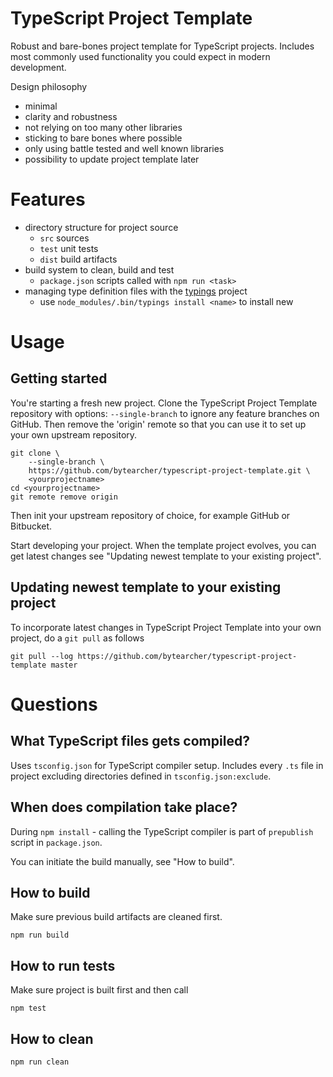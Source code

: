# TypeScript Project Template

Robust and bare-bones project template for TypeScript projects. Includes most commonly used functionality you could expect in modern development.

Design philosophy

- minimal
- clarity and robustness
- not relying on too many other libraries
- sticking to bare bones where possible
- only using battle tested and well known libraries
- possibility to update project template later

# Features

- directory structure for project source
    + `src` sources
    + `test` unit tests
    + `dist` build artifacts
- build system to clean, build and test
    + `package.json` scripts called with `npm run <task>`
- managing type definition files with the [typings](https://github.com/typings/typings) project
    + use `node_modules/.bin/typings install <name>` to install new

# Usage

## Getting started

You're starting a fresh new project. Clone the TypeScript Project Template repository with options: `--single-branch` to ignore any feature branches on GitHub. Then remove the 'origin' remote so that you can use it to set up your own upstream repository.
    
    git clone \
        --single-branch \
        https://github.com/bytearcher/typescript-project-template.git \
        <yourprojectname>
    cd <yourprojectname>
    git remote remove origin 

Then init your upstream repository of choice, for example GitHub or Bitbucket.

Start developing your project. When the template project evolves, you can get latest changes see "Updating newest template to your existing project".

## Updating newest template to your existing project

To incorporate latest changes in TypeScript Project Template into your own project, do a `git pull` as follows

    git pull --log https://github.com/bytearcher/typescript-project-template master

# Questions

## What TypeScript files gets compiled?

Uses `tsconfig.json` for TypeScript compiler setup. Includes every `.ts` file in project excluding directories defined in `tsconfig.json:exclude`.

## When does compilation take place?

During `npm install` - calling the TypeScript compiler is part of `prepublish` script in `package.json`.

You can initiate the build manually, see "How to build".

## How to build

Make sure previous build artifacts are cleaned first.

    npm run build

## How to run tests

Make sure project is built first and then call

    npm test

## How to clean

    npm run clean
